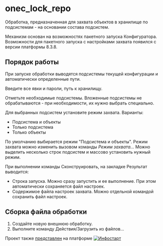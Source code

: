 # onec_lock_repo
Обработка, предназначенная для захвата объектов в хранилище по подсистемам - на основании состава подсистем.

Механизм основан на возможностях пакетного запуска Конфигуратора. 
Возможности для пакетного запуска с настройками захвата появился с версии платформы 8.3.8.

## Порядок работы

При запуске обработки выводятся подсистемы текущей конфигурации и автоматически определенные пути.

Введите все явки и пароли, путь к хранилищу.

Отметьте необходимые подсистемы. Вложенные подсистемы не обрабатываются - 
при необходимости, их нужно выбрать специально.

Для выбранных подсистем установите режим захвата. Варианты:
* Подсистема и объекты
* Только подсистема
* Только объекты

По умолчанию выбирается режим "Подсистема и объекты".
Режим захвата можно изменить вызовом команды *Режим захвата...* 
Можно выделить несколько строк подсистем и массово установить нужный режим.

При выполнении команды Сконструировать, на закладке Результат выводится:
* Строка запуска. Можно сразу запустить и ее выполнение. При этом автоматически сохраняется файл настроек.
* Содержимое файла настроек захвата. Можно отдельной командой сохранить файл настроек.

## Сборка файла обработки

1. Создайте новую внешнюю обработку. 
2. Выполните команду Действия/Загрузить из файлов...

Проект также [представлен](https://infostart.ru/public/1980000/) на платформе [![Инфостарт](https://infostart.ru/bitrix/templates/sandbox_empty/assets/tpl/abo/img/logo.svg)](https://infostart.ru/)
